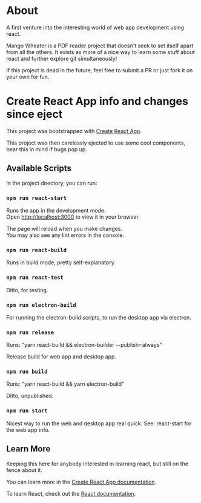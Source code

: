 # About

A first venture into the interesting world of web app development using react.

Mango Wheater is a PDF reader project that doesn't seek to set itself apart from all the others. It exists as more of a nice way to learn some stuff about react and further explore git simultaneously!

If this project is dead in the future, feel free to submit a PR or just fork it on your own for fun.

# Create React App info and changes since eject

This project was bootstrapped with [Create React App](https://github.com/facebook/create-react-app).

This project was then carelessly ejected to use some cool components, bear this in mind if bugs pop up.

## Available Scripts

In the project directory, you can run:

### `npm run react-start`

Runs the app in the development mode.\
Open [http://localhost:3000](http://localhost:3000) to view it in your browser.

The page will reload when you make changes.\
You may also see any lint errors in the console.
### `npm run react-build`

Runs in build mode, pretty self-explanatory.

### `npm run react-test`

Ditto, for testing.

### `npm run electron-build`

For running the electron-build scripts, to run the desktop app via electron.

### `npm run release`
Runs: "yarn react-build && electron-builder --publish=always"

Release build for web app and desktop app.

### `npm run build`
Runs: "yarn react-build && yarn electron-build"

Ditto, unpublished.

### `npm run start`

Nicest way to run the web and desktop app real quick. See: react-start for the web app info.

## Learn More
Keeping this here for anybody interested in learning react, but still on the fence about it.

You can learn more in the [Create React App documentation](https://facebook.github.io/create-react-app/docs/getting-started).

To learn React, check out the [React documentation](https://reactjs.org/).



